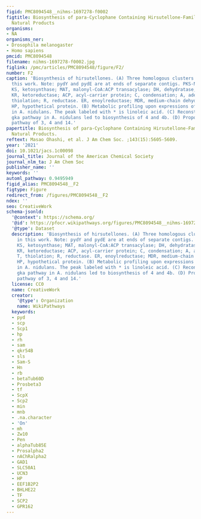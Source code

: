 ```yaml
---
figid: PMC8094548__nihms-1697278-f0002
figtitle: Biosynthesis of para-Cyclophane Containing Hirsutellone-Family of Fungal
  Natural Products
organisms:
- NA
organisms_ner:
- Drosophila melanogaster
- Homo sapiens
pmcid: PMC8094548
filename: nihms-1697278-f0002.jpg
figlink: /pmc/articles/PMC8094548/figure/F2/
number: F2
caption: 'Biosynthesis of hirsutellones. (A) Three homologous clusters discussed in
  this work. Note: pydY and pydE are at ends of separate contigs. PKS-NRPS domains:
  KS, ketosynthase; MAT, malonyl-CoA:ACP transacylase; DH, dehydratase; MT, methyltransferase;
  KR, ketoreductase; ACP, acyl-carrier protein; C, condensation; A, adenylation; T,
  thiolation; R, reductase. ER, enoylreductase; MDR, medium-chain dehydrogenases/reductases;
  HP, hypothetical protein. (B) Metabolic profiling upon expressions of pyd genes
  in A. nidulans. The peak labeled with * is linoleic acid. (C) Reconstitution of
  gka pathway in A. nidulans led to biosynthesis of 4 and 4b. (D) Proposed biosynthetic
  pathway of 3, 4 and 14.'
papertitle: Biosynthesis of para-Cyclophane Containing Hirsutellone-Family of Fungal
  Natural Products.
reftext: Masao Ohashi, et al. J Am Chem Soc. ;143(15):5605-5609.
year: '2021'
doi: 10.1021/jacs.1c00098
journal_title: Journal of the American Chemical Society
journal_nlm_ta: J Am Chem Soc
publisher_name: ''
keywords: ''
automl_pathway: 0.9495949
figid_alias: PMC8094548__F2
figtype: Figure
redirect_from: /figures/PMC8094548__F2
ndex: ''
seo: CreativeWork
schema-jsonld:
  '@context': https://schema.org/
  '@id': https://pfocr.wikipathways.org/figures/PMC8094548__nihms-1697278-f0002.html
  '@type': Dataset
  description: 'Biosynthesis of hirsutellones. (A) Three homologous clusters discussed
    in this work. Note: pydY and pydE are at ends of separate contigs. PKS-NRPS domains:
    KS, ketosynthase; MAT, malonyl-CoA:ACP transacylase; DH, dehydratase; MT, methyltransferase;
    KR, ketoreductase; ACP, acyl-carrier protein; C, condensation; A, adenylation;
    T, thiolation; R, reductase. ER, enoylreductase; MDR, medium-chain dehydrogenases/reductases;
    HP, hypothetical protein. (B) Metabolic profiling upon expressions of pyd genes
    in A. nidulans. The peak labeled with * is linoleic acid. (C) Reconstitution of
    gka pathway in A. nidulans led to biosynthesis of 4 and 4b. (D) Proposed biosynthetic
    pathway of 3, 4 and 14.'
  license: CC0
  name: CreativeWork
  creator:
    '@type': Organization
    name: WikiPathways
  keywords:
  - pyd
  - scp
  - Scp1
  - hp
  - rh
  - sam
  - qkr54B
  - sls
  - Sam-S
  - Hn
  - rb
  - betaTub60D
  - Prosbeta3
  - tf
  - ScpX
  - Scp2
  - min
  - mnb
  - .na.character
  - 'On'
  - mh
  - Zw10
  - Pen
  - alphaTub85E
  - Prosalpha2
  - nAChRalpha2
  - GAD1
  - SLC50A1
  - UCN3
  - HP
  - EEF1B2P2
  - BHLHE22
  - TF
  - SCP2
  - GPR162
---
```

